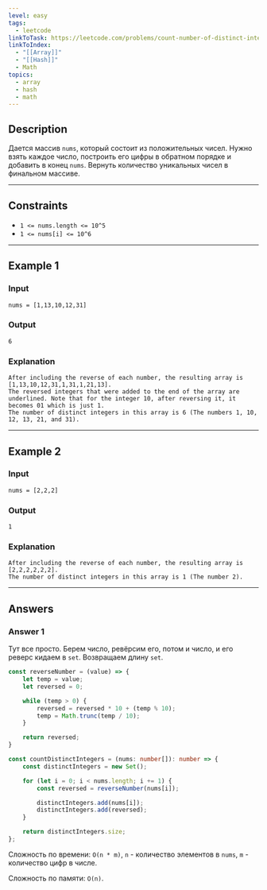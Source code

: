```yaml
---
level: easy
tags:
  - leetcode
linkToTask: https://leetcode.com/problems/count-number-of-distinct-integers-after-reverse-operations/
linkToIndex:
  - "[[Array]]"
  - "[[Hash]]"
  - Math
topics:
  - array
  - hash
  - math
---
```

## Description

Дается массив `nums`, который состоит из положительных чисел. Нужно взять каждое число, построить его цифры в обратном порядке и добавить в конец `nums`. Вернуть количество уникальных чисел в финальном массиве. 

---
## Constraints

- `1 <= nums.length <= 10^5`
- `1 <= nums[i] <= 10^6`

---
## Example 1

### Input

```
nums = [1,13,10,12,31]
```
### Output

```
6
```
### Explanation

```
After including the reverse of each number, the resulting array is [1,13,10,12,31,1,31,1,21,13].
The reversed integers that were added to the end of the array are underlined. Note that for the integer 10, after reversing it, it becomes 01 which is just 1.
The number of distinct integers in this array is 6 (The numbers 1, 10, 12, 13, 21, and 31).
```

---
## Example 2

### Input

```
nums = [2,2,2]
```
### Output

```
1
```
### Explanation

```
After including the reverse of each number, the resulting array is [2,2,2,2,2,2].
The number of distinct integers in this array is 1 (The number 2).
```

---
## Answers

### Answer 1

Тут все просто. Берем число, ревёрсим его, потом и число, и его реверс кидаем в `set`. Возвращаем длину `set`. 

```typescript
const reverseNumber = (value) => {
	let temp = value;
	let reversed = 0;

	while (temp > 0) {
		reversed = reversed * 10 + (temp % 10);
		temp = Math.trunc(temp / 10);
	}

	return reversed;
}

const countDistinctIntegers = (nums: number[]): number => {
	const distinctIntegers = new Set();

	for (let i = 0; i < nums.length; i += 1) {
		const reversed = reverseNumber(nums[i]);

		distinctIntegers.add(nums[i]);
		distinctIntegers.add(reversed);
	}

	return distinctIntegers.size;
};
```

Сложность по времени: `O(n * m)`, `n` - количество элементов в `nums`, `m` - количество цифр в числе.

Сложность по памяти: `O(n)`.